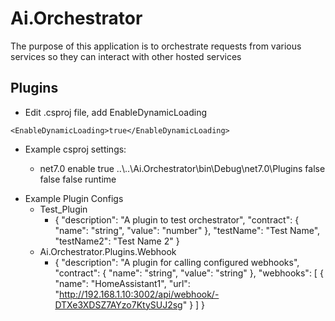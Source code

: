 # Ai.Orchestrator
The purpose of this application is to orchestrate requests from various services so they can interact with other hosted services

## Plugins
- Edit .csproj file, add EnableDynamicLoading

`<EnableDynamicLoading>true</EnableDynamicLoading>`

- Example csproj settings:
 
  - <Project Sdk="Microsoft.NET.Sdk">
    <PropertyGroup>
        <TargetFramework>net7.0</TargetFramework>
        <ImplicitUsings>enable</ImplicitUsings>
        <EnableDynamicLoading>true</EnableDynamicLoading>
    </PropertyGroup>
    <PropertyGroup Condition=" '$(Configuration)' == 'Debug' ">
      <OutputPath>..\..\Ai.Orchestrator\bin\Debug\net7.0\Plugins</OutputPath>
    </PropertyGroup>
    <PropertyGroup>
        <AppendTargetFrameworkToOutputPath>false</AppendTargetFrameworkToOutputPath>
        <AppendRuntimeIdentifierToOutputPath>false</AppendRuntimeIdentifierToOutputPath>
    </PropertyGroup>
    <ItemGroup>
        <ProjectReference Include="..\..\Ai.Orchestrator.Common\Ai.Orchestrator.Common.csproj">
        </ProjectReference>
        <ProjectReference Include="..\..\Ai.Orchestrator.Models\Ai.Orchestrator.Models.csproj">
            <Private>false</Private>
            <ExcludeAssets>runtime</ExcludeAssets>
        </ProjectReference>
    </ItemGroup>
</Project>

- Example Plugin Configs
  - Test_Plugin
    - {
    "description": "A plugin to test orchestrator",
    "contract": {
    "name": "string",
    "value": "number"
    },
    "testName": "Test Name",
    "testName2": "Test Name 2"
    }
  - Ai.Orchestrator.Plugins.Webhook
    - {
      "description": "A plugin for calling configured webhooks",
      "contract": {
      "name": "string",
      "value": "string"
      },
      "webhooks": [
      {
      "name": "HomeAssistant1",
      "url": "http://192.168.1.10:3002/api/webhook/-DTXe3XDSZ7AYzo7KtySUJ2sg"
      }
      ]
      }